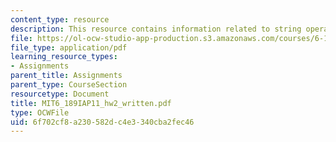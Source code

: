 ```yaml
---
content_type: resource
description: This resource contains information related to string operations.
file: https://ol-ocw-studio-app-production.s3.amazonaws.com/courses/6-189-a-gentle-introduction-to-programming-using-python-january-iap-2011/6f702cf8a230582dc4e3340cba2fec46_MIT6_189IAP11_hw2_written.pdf
file_type: application/pdf
learning_resource_types:
- Assignments
parent_title: Assignments
parent_type: CourseSection
resourcetype: Document
title: MIT6_189IAP11_hw2_written.pdf
type: OCWFile
uid: 6f702cf8-a230-582d-c4e3-340cba2fec46
---
```

